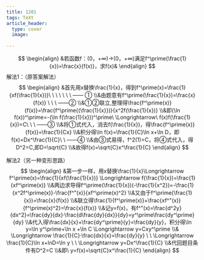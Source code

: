 ```yaml
---
title: 1201
tags: TeXt
article_header:
  type: cover
  image:
   
---
```

$$
\begin{align}
&若函数f：(0，+∞)→(0，+∞)满足f^\prime(\frac{1}{x})=\frac{x}{f(x)}，求f(x)&
\end{align}
$$
解法1：（原答案解法）
$$
\begin{align}
&首先用x替换\frac{1}{x}，得到f^\prime(x)=\frac{1}{xf(\frac{1}{x})}\ \ \ \ \ \ \ —— ①
\\&由题意有f^\prime(\frac{1}{x})=\frac{x}{f(x)} \ \ \  ——②
\\&①②联立,整理得\frac{f^\prime(x)}{f(x)}=\frac{f^\prime{(\frac{1}{x}})}{x^2f(\frac{1}{x})}
\\&即(\ln f(x))^\prime=-(\ln f(\frac{1}{x}))^\prime\ \Longrightarrow\ f(x)f(\frac{1}{x})=C\ \ \  ——③
\\&将①式代入，消去f(\frac{1}{x})，得\frac{f^\prime(x)}{f(x)}=\frac{1}{Cx}
\\&积分得\ln f(x)=\frac{1}{C}\ln x+\ln D，即f(x)=Dx^\frac{1}{C}\ \ ——④
\\&由③式易得，f^2(1)=C，将④式代入，得D^2=C,即D=\sqrt{C}
\\&故得f(x)=\sqrt{C}x^\frac{1}{C}
\end{align}
$$


解法2（另一种变形思路）
$$
\begin{align}
&第一步一样，用x替换\frac{1}{x}\Longrightarrow f^\prime(x)=\frac{1}{xf(\frac{1}{x})} \Longrightarrow f(\frac{1}{x})=\frac{1}{xf^\prime(x)}
\\&两边求导得f^\prime(\frac{1}{x})(-\frac{1}{x^2})=-\frac{1}{x^2f^\prime(x)}-\frac{f^"(x)}{xf^\prime(x)^2}
\\&又由于f^\prime(\frac{1}{x})=\frac{x}{f(x)}
\\&联立得\frac{1}{f^\prime(x)}+\frac{xf^"(x)}{f^\prime(x)^2}=\frac{x}{f(x)}
\\&记y=f(x)，有f^"(x)=\frac{d^2y}{dx^2}=\frac{dy}{dx}·\frac{d\frac{dy}{dx}}{dy}=y^\prime\frac{dy^\prime}{dy}
\\&代入得\frac{dx}{x}+\frac{dy^\prime}{y}=\frac{dy}{y}，积分得\ln y=\ln y^\prime+\ln x +\ln C \Longrightarrow y=Cxy^\prime
\\& \Longrightarrow \frac{1}{C}·\frac{dx}{x}=\frac{dy}{y} \ \ \Longrightarrow \frac{1}{C}\ln x+lnD=\ln y \ \ \Longrightarrow y=Dx^\frac{1}{C}
\\&代回题目条件有D^2=C
\\&即\ y=f(x)=\sqrt{C}x^\frac{1}{C}
\end{align}
$$

<!--more-->

